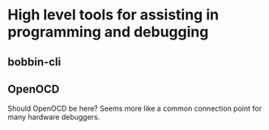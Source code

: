# High level tools for assisting in programming and debugging

## bobbin-cli

## OpenOCD

Should OpenOCD be here? Seems more like a common connection point for many hardware debuggers.
